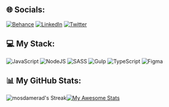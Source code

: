 
## 🌐 Socials:
[![Behance](https://img.shields.io/badge/Behance-1769ff?logo=behance&logoColor=white)](https://behance.net/mosdamerad) [![LinkedIn](https://img.shields.io/badge/LinkedIn-%230077B5.svg?logo=linkedin&logoColor=white)](https://linkedin.com/in/mosdamerad) [![Twitter](https://img.shields.io/badge/Twitter-%231DA1F2.svg?logo=Twitter&logoColor=white)](https://twitter.com/mosdamerad) 

## 💻 My Stack:
![JavaScript](https://img.shields.io/badge/javascript-%23323330.svg?style=for-the-badge&logo=javascript&logoColor=%23F7DF1E) ![NodeJS](https://img.shields.io/badge/node.js-6DA55F?style=for-the-badge&logo=node.js&logoColor=white) ![SASS](https://img.shields.io/badge/SASS-hotpink.svg?style=for-the-badge&logo=SASS&logoColor=white) ![Gulp](https://img.shields.io/badge/GULP-%23CF4647.svg?style=for-the-badge&logo=gulp&logoColor=white) ![TypeScript](https://img.shields.io/badge/typescript-%23007ACC.svg?style=for-the-badge&logo=typescript&logoColor=white) ![Figma](https://img.shields.io/badge/figma-%23F24E1E.svg?style=for-the-badge&logo=figma&logoColor=white)

## 📊 My GitHub Stats:
![mosdamerad's Streak](https://github-readme-streak-stats.herokuapp.com/?user=mosdamerad&theme=tokyonight&hide_border=true)[![My Awesome Stats](https://awesome-github-stats.azurewebsites.net/user-stats/mosdamerad?cardType=level&theme=tokyonight&preferLogin=false)](https://git.io/awesome-stats-card)

